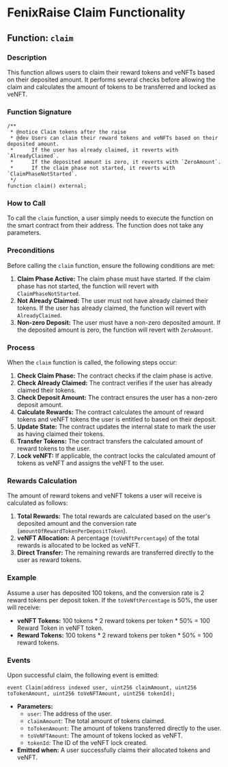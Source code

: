 
# FenixRaise Claim Functionality

## Function: `claim`

### Description
This function allows users to claim their reward tokens and veNFTs based on their deposited amount. It performs several checks before allowing the claim and calculates the amount of tokens to be transferred and locked as veNFT.

### Function Signature
```solidity
/**
 * @notice Claim tokens after the raise
 * @dev Users can claim their reward tokens and veNFTs based on their deposited amount.
 *      If the user has already claimed, it reverts with `AlreadyClaimed`.
 *      If the deposited amount is zero, it reverts with `ZeroAmount`.
 *      If the claim phase not started, it reverts with `ClaimPhaseNotStarted`.
 */
function claim() external;
```

### How to Call
To call the `claim` function, a user simply needs to execute the function on the smart contract from their address. The function does not take any parameters.

### Preconditions
Before calling the `claim` function, ensure the following conditions are met:
1. **Claim Phase Active:** The claim phase must have started. If the claim phase has not started, the function will revert with `ClaimPhaseNotStarted`.
2. **Not Already Claimed:** The user must not have already claimed their tokens. If the user has already claimed, the function will revert with `AlreadyClaimed`.
3. **Non-zero Deposit:** The user must have a non-zero deposited amount. If the deposited amount is zero, the function will revert with `ZeroAmount`.

### Process
When the `claim` function is called, the following steps occur:
1. **Check Claim Phase:** The contract checks if the claim phase is active.
2. **Check Already Claimed:** The contract verifies if the user has already claimed their tokens.
3. **Check Deposit Amount:** The contract ensures the user has a non-zero deposit amount.
4. **Calculate Rewards:** The contract calculates the amount of reward tokens and veNFT tokens the user is entitled to based on their deposit.
5. **Update State:** The contract updates the internal state to mark the user as having claimed their tokens.
6. **Transfer Tokens:** The contract transfers the calculated amount of reward tokens to the user.
7. **Lock veNFT:** If applicable, the contract locks the calculated amount of tokens as veNFT and assigns the veNFT to the user.

### Rewards Calculation
The amount of reward tokens and veNFT tokens a user will receive is calculated as follows:
1. **Total Rewards:** The total rewards are calculated based on the user's deposited amount and the conversion rate (`amountOfRewardTokenPerDepositToken`).
2. **veNFT Allocation:** A percentage (`toVeNftPercentage`) of the total rewards is allocated to be locked as veNFT.
3. **Direct Transfer:** The remaining rewards are transferred directly to the user as reward tokens.

### Example
Assume a user has deposited 100 tokens, and the conversion rate is 2 reward tokens per deposit token. If the `toVeNftPercentage` is 50%, the user will receive:
- **veNFT Tokens:** 100 tokens * 2 reward tokens per token * 50% = 100 Reward Token in veNFT token.
- **Reward Tokens:** 100 tokens * 2 reward tokens per token * 50% = 100 reward tokens.

### Events
Upon successful claim, the following event is emitted:
```solidity
event Claim(address indexed user, uint256 claimAmount, uint256 toTokenAmount, uint256 toVeNFTAmount, uint256 tokenId);
```
- **Parameters:**
  - `user`: The address of the user.
  - `claimAmount`: The total amount of tokens claimed.
  - `toTokenAmount`: The amount of tokens transferred directly to the user.
  - `toVeNFTAmount`: The amount of tokens locked as veNFT.
  - `tokenId`: The ID of the veNFT lock created.
- **Emitted when:** A user successfully claims their allocated tokens and veNFT.
